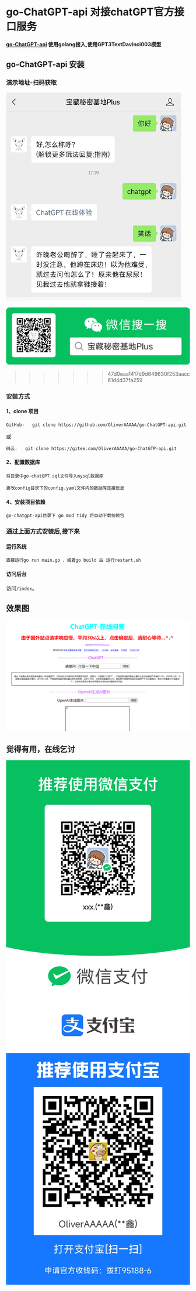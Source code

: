 # go-ChatGPT-api 对接chatGPT官方接口服务

#### [go-ChatGPT-api](https://github.com/OliverAAAAA/go-ChatGPT-api)  使用golang接入,使用GPT3TextDavinci003模型

## go-ChatGPT-api 安装

### 演示地址-扫码获取

![img_3.png](img/img_3.png)

![img_4.png](img/img_4.png)

>>>>>>> 47d0eaa1417d9d649630f253aacc61d4d37fa259
### 安装方式 

#### 1、clone 项目
```
GitHub:   git clone https://github.com/OliverAAAAA/go-ChatGPT-api.git
```
或
```
码云:   git clone https://gitee.com/OliverAAAAA/go-ChatGTP-api.git
```

#### 2、配置数据库
```
将目录中go-chatGPT.sql文件导入mysql数据库

更改config目录下的config.yaml文件内的数据库连接信息
```

#### 4、安装项目依赖
```
go-chatgpt-api目录下 go mod tidy 将自动下载依赖包
```

### 通过上面方式安装后,接下来

#### 运行系统
```
直接运行go run main.go ，或者go build 后 运行restart.sh
```

#### 访问后台
访问`/index`。


## 效果图
![img.png](img/img.png)


## 觉得有用，在线乞讨
![img.png](img/img_0.png)
![img_1.png](img/img_1.png)
